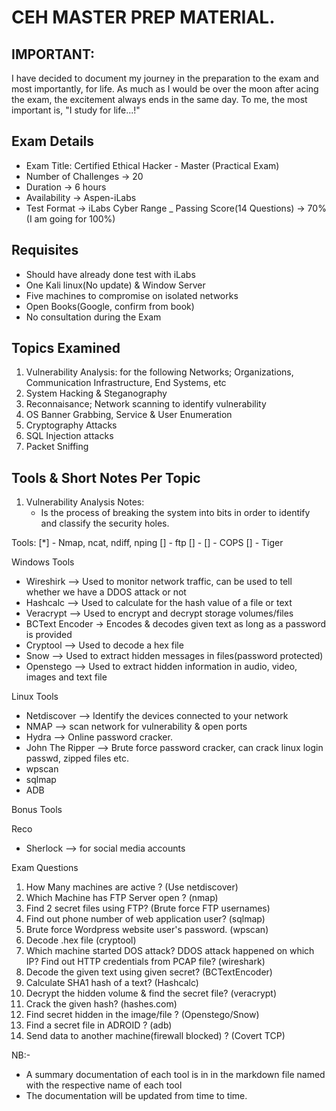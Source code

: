 # CEH MASTER PREP MATERIAL.

## IMPORTANT:
I have decided to document my journey in the preparation to the exam and most importantly,
for life. As much as I would be over the moon after acing the exam, the excitement always ends in
the same day. To me, the most important is, "I study for life...!"

## Exam Details
- Exam Title: Certified Ethical Hacker - Master (Practical Exam)
- Number of Challenges -> 20
- Duration -> 6 hours
- Availability -> Aspen-iLabs
- Test Format -> iLabs Cyber Range
_ Passing Score(14 Questions) -> 70% (I am going for 100%)

## Requisites
- Should have already done test with iLabs
- One Kali linux(No update) & Window Server
- Five machines to compromise on isolated networks
- Open Books(Google, confirm from book)
- No consultation during the Exam

## Topics Examined
1. Vulnerability Analysis: for the following Networks;  Organizations, Communication Infrastructure, End Systems, etc
2. System Hacking & Steganography
3. Reconnaisance; Network scanning to identify vulnerability
4. OS Banner Grabbing, Service & User Enumeration
5. Cryptography Attacks
6. SQL Injection attacks
7. Packet Sniffing

 ## Tools & Short Notes Per Topic
1. Vulnerability Analysis
Notes: 
	- Is the process of breaking the system into bits in order to identify and classify the security holes.

Tools: 
  [*] - Nmap, ncat, ndiff, nping
  [] - ftp
  [] - 
  [] - COPS
  [] - Tiger
  
  Windows Tools
  - Wireshirk --> Used to monitor network traffic, can be used to tell whether we have a DDOS attack or not
  - Hashcalc --> Used to calculate for the hash value of a file or text
  - Veracrypt --> Used to encrypt and decrypt storage volumes/files
  - BCText Encoder -> Encodes & decodes given text as long as a password is provided
  - Cryptool --> Used to decode a hex file
  - Snow --> Used to extract hidden messages in files(password protected)
  - Openstego --> Used to extract hidden information in audio, video, images and text file
  
  Linux Tools
  - Netdiscover --> Identify the devices connected to your network
  - NMAP --> scan network for vulnerability & open ports
  - Hydra --> Online password cracker.
  - John The Ripper --> Brute force password cracker, can crack linux login passwd, zipped files etc. 
  - wpscan
  - sqlmap
  - ADB

Bonus Tools

Reco
- Sherlock --> for social media accounts


Exam Questions
1. How Many machines are active ? (Use netdiscover)
2. Which Machine has FTP Server open ? (nmap)
3. Find 2 secret files using FTP? (Brute force FTP usernames)
4. Find out phone number of web application user? (sqlmap)
5. Brute force Wordpress website user's password. (wpscan)
6. Decode .hex file (cryptool)
7. Which machine started DOS attack? DDOS attack happened on which IP? Find out HTTP credentials from PCAP file? (wireshark)
8. Decode the given text using given secret? (BCTextEncoder)
9. Calculate SHA1 hash of a text? (Hashcalc)
10. Decrypt the hidden volume & find the secret file? (veracrypt)
11. Crack the given hash? (hashes.com)
12. Find secret hidden in the image/file ? (Openstego/Snow)
13. Find a secret file in ADROID ? (adb)
14. Send data to another machine(firewall blocked) ? (Covert TCP)

NB:-
- A summary documentation of each tool is in in the markdown file named with the respective name of each tool
- The documentation will be updated from time to time.
